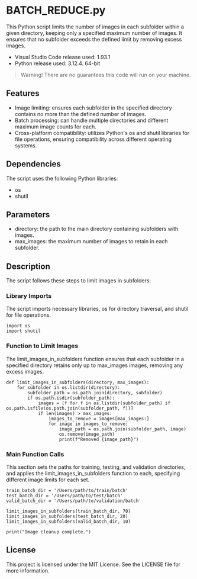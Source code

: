 # BATCH_REDUCE.py
This Python script limits the number of images in each subfolder within a given directory, keeping only a specified maximum number of images. It ensures that no subfolder exceeds the defined limit by removing excess images.

- Visual Studio Code release used: 1.93.1
- Python release used: 3.12.4. 64-bit
> Warning! There are no guarantees this code will run on your machine.

## Features
- Image limiting: ensures each subfolder in the specified directory contains no more than the defined number of images.
- Batch processing: can handle multiple directories and different maximum image counts for each.
- Cross-platform compatibility: utilizes Python's os and shutil libraries for file operations, ensuring compatibility across different operating systems.

## Dependencies
The script uses the following Python libraries:

- os
- shutil

## Parameters
- directory: the path to the main directory containing subfolders with images.
- max_images: the maximum number of images to retain in each subfolder.

## Description
The script follows these steps to limit images in subfolders:

### Library Imports
The script imports necessary libraries, os for directory traversal, and shutil for file operations.
```
import os
import shutil
```

### Function to Limit Images
The limit_images_in_subfolders function ensures that each subfolder in a specified directory retains only up to max_images images, removing any excess images.
```
def limit_images_in_subfolders(directory, max_images):
    for subfolder in os.listdir(directory):
        subfolder_path = os.path.join(directory, subfolder)
        if os.path.isdir(subfolder_path):
            images = [f for f in os.listdir(subfolder_path) if os.path.isfile(os.path.join(subfolder_path, f))]
            if len(images) > max_images:
                images_to_remove = images[max_images:]
                for image in images_to_remove:
                    image_path = os.path.join(subfolder_path, image)
                    os.remove(image_path)
                    print(f"Removed {image_path}")
```

### Main Function Calls
This section sets the paths for training, testing, and validation directories, and applies the limit_images_in_subfolders function to each, specifying different image limits for each set.
```
train_batch_dir = '/Users/path/to/train/batch'
test_batch_dir = '/Users/path/to/test/batch'
valid_batch_dir = '/Users/path/to/validation/batch'

limit_images_in_subfolders(train_batch_dir, 70)
limit_images_in_subfolders(test_batch_dir, 20)
limit_images_in_subfolders(valid_batch_dir, 10)

print("Image cleanup complete.")
```

## License
This project is licensed under the MIT License. See the LICENSE file for more information.
